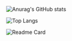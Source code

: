 ![Anurag's GitHub stats](https://github-readme-stats.vercel.app/api?username=ajandria&show_icons=true&theme=radical)

![Top Langs](https://github-readme-stats.vercel.app/api/top-langs/?username=ajandria&hide=HTML,JupyterNotebook&theme=radical)

![Readme Card](https://github-readme-stats.vercel.app/api/pin/?username=ajandria&repo=futuriandge&theme=radical)
